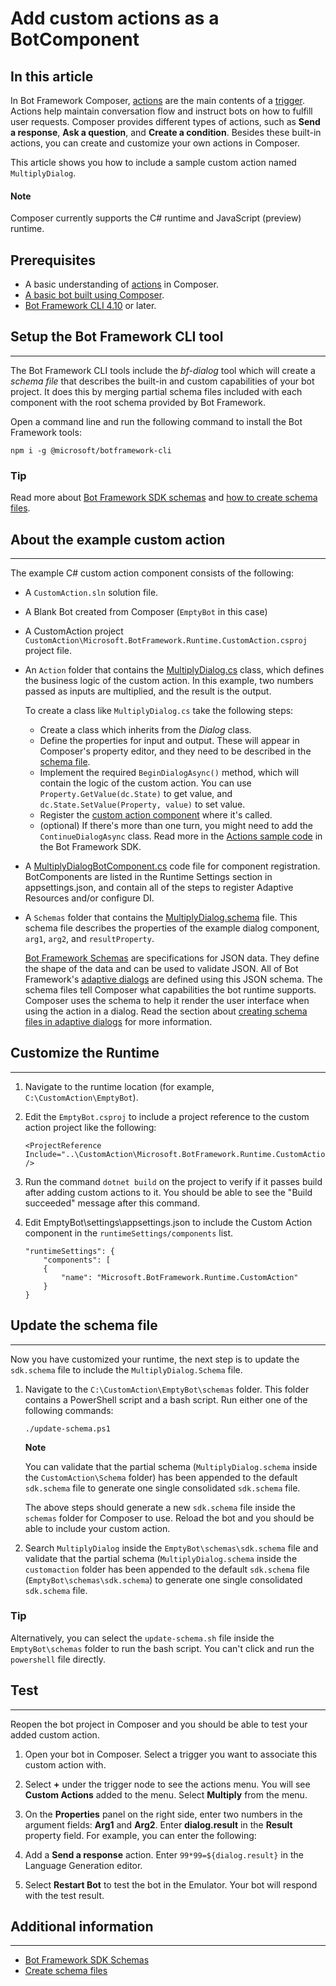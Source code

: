 # Add custom actions as a BotComponent
## In this article

In Bot Framework Composer, [actions](concept-dialog#action) are the main
contents of a [trigger](concept-dialog#trigger). Actions help maintain
conversation flow and instruct bots on how to fulfill user requests.
Composer provides different types of actions, such as **Send a
response**, **Ask a question**, and **Create a condition**. Besides
these built-in actions, you can create and customize your own actions in
Composer.

This article shows you how to include a sample custom action named
`MultiplyDialog`.

#### Note

Composer currently supports the C\# runtime and JavaScript (preview)
runtime.

## Prerequisites

-   A basic understanding of [actions](concept-dialog#action) in
    Composer.
-   [A basic bot built using Composer](quickstart-create-bot).
-   [Bot Framework CLI
    4.10](https://botbuilder.myget.org/feed/botframework-cli/package/npm/@microsoft/botframework-cli)
    or later.

## Setup the Bot Framework CLI tool
----------------------

The Bot Framework CLI tools include the *bf-dialog* tool which will
create a *schema file* that describes the built-in and custom
capabilities of your bot project. It does this by merging partial schema
files included with each component with the root schema provided by Bot
Framework.

Open a command line and run the following command to install the Bot
Framework tools:

    npm i -g @microsoft/botframework-cli

### Tip

Read more about [Bot Framework SDK schemas](https://github.com/microsoft/botframework-sdk/tree/master/schemas) and [how to create schema
files](/en-us/azure/bot-service/bot-builder-dialogs-declarative&tabs=csharp#creating-the-schema-file).

## About the example custom action
----------------------

The example C\# custom action component consists of the following:

-   A `CustomAction.sln` solution file.

-   A Blank Bot created from Composer (`EmptyBot` in this case)

-   A CustomAction project `CustomAction\Microsoft.BotFramework.Runtime.CustomAction.csproj` project
    file.

-   An `Action` folder that contains the [MultiplyDialog.cs](CustomAction\Action\MultiplyDialog.cs) class,
    which defines the business logic of the custom action. In this
    example, two numbers passed as inputs are multiplied, and the result
    is the output.

    To create a class like `MultiplyDialog.cs` take the
    following steps:

    -   Create a class which inherits from the *Dialog* class.
    -   Define the properties for input and output. These will appear in
        Composer's property editor, and they need to be described in the
        [schema file](#update-the-schema-file).
    -   Implement the required `BeginDialogAsync()` method, which will
        contain the logic of the custom action. You can use
        `Property.GetValue(dc.State)` to get value, and
        `dc.State.SetValue(Property, value)` to set value.
    -   Register the [custom action
        component](#customize-the-exported-runtime) where it's called.
    -   (optional) If there's more than one turn, you might need to add
        the `ContinueDialogAsync` class. Read more in the [Actions
        sample
        code](https://github.com/microsoft/botbuilder-dotnet/tree/master/libraries/Microsoft.Bot.Builder.Dialogs.Adaptive/Actions)
        in the Bot Framework SDK.

-   A [MultiplyDialogBotComponent.cs](CustomAction\MultiplyDialogBotComponent.cs) code file for component
    registration.  BotComponents are listed in the Runtime Settings section in appsettings.json, and contain all of the steps to register Adaptive Resources and/or configure DI.

-   A `Schemas` folder that contains the [MultiplyDialog.schema](CustomAction\Schemas\MultiplyDialog.schema) file.
    This schema file describes the properties of the example dialog
    component, `arg1`, `arg2`, and `resultProperty`.

    [Bot Framework
    Schemas](https://github.com/microsoft/botframework-sdk/tree/master/schemas)
    are specifications for JSON data. They define the shape of the data
    and can be used to validate JSON. All of Bot Framework's [adaptive
    dialogs](/en-us/azure/bot-service/bot-builder-adaptive-dialog-introduction)
    are defined using this JSON schema. The schema files tell Composer
    what capabilities the bot runtime supports. Composer uses the schema
    to help it render the user interface when using the action in a
    dialog. Read the section about [creating schema files in adaptive
    dialogs](/en-us/azure/bot-service/bot-builder-dialogs-declarative)
    for more information.

## Customize the Runtime
------------------------------

1.  Navigate to the runtime location (for example,
    `C:\CustomAction\EmptyBot`).

1.  Edit the `EmptyBot.csproj` to include a project reference to the custom action project like the
    following:

        <ProjectReference Include="..\CustomAction\Microsoft.BotFramework.Runtime.CustomAction.csproj" />

1.  Run the command `dotnet build` on the project to
    verify if it passes build after adding custom actions to it. You
    should be able to see the "Build succeeded" message after this
    command.

1. Edit EmptyBot\settings\appsettings.json to include the Custom Action component in the `runtimeSettings/components` list.
    ```
    "runtimeSettings": {
        "components": [
        {
            "name": "Microsoft.BotFramework.Runtime.CustomAction"
        }
    }
    ```

## Update the schema file
----------------------

Now you have customized your runtime, the next step is to update the
`sdk.schema` file to include the `MultiplyDialog.Schema` file.

1) Navigate to the `C:\CustomAction\EmptyBot\schemas` folder. This
folder contains a PowerShell script and a bash script. Run either one of
the following commands:

       ./update-schema.ps1

    **Note**

    You can validate that the partial schema (`MultiplyDialog.schema` inside
    the `CustomAction\Schema` folder) has been appended to the default
    `sdk.schema` file to generate one single consolidated `sdk.schema` file.

    The above steps should generate a new `sdk.schema` file inside the
    `schemas` folder for Composer to use. Reload the bot and you should be
    able to include your custom action.

1) Search `MultiplyDialog` inside the `EmptyBot\schemas\sdk.schema` file and
    validate that the partial schema (`MultiplyDialog.schema` inside the
    `customaction` folder has been appended to the default `sdk.schema`
    file (`EmptyBot\schemas\sdk.schema`) to generate one single consolidated
    `sdk.schema` file.

### Tip

Alternatively, you can select the `update-schema.sh` file inside the
`EmptyBot\schemas` folder to run the bash script. You can't click and run the
`powershell` file directly.

## Test
----

Reopen the bot project in Composer and you should be able to test your
added custom action.

1.  Open your bot in Composer. Select a trigger you want to associate
    this custom action with.

2.  Select **+** under the trigger node to see the actions menu. You
    will see **Custom Actions** added to the menu. Select **Multiply**
    from the menu.

3.  On the **Properties** panel on the right side, enter two numbers in
    the argument fields: **Arg1** and **Arg2**. Enter **dialog.result**
    in the **Result** property field. For example, you can enter the
    following:

4.  Add a **Send a response** action. Enter `99*99=${dialog.result}` in
    the Language Generation editor.

5.  Select **Restart Bot** to test the bot in the Emulator. Your bot
    will respond with the test result.


## Additional information
----------------------

-   [Bot Framework SDK
    Schemas](https://github.com/microsoft/botframework-sdk/tree/master/schemas)
-   [Create schema
    files](/en-us/azure/bot-service/bot-builder-dialogs-declarative)
